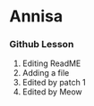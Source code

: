 # Annisa

### Github Lesson
1. Editing ReadME
2. Adding a file
3. Edited by patch 1
3. Edited by Meow
